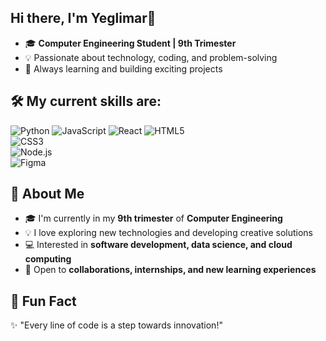 ## Hi there, I'm Yeglimar👋

- 🎓 **Computer Engineering Student | 9th Trimester**
- 💡 Passionate about technology, coding, and problem-solving  
- 🚀 Always learning and building exciting projects

## 🛠️ My current skills are:
![Python](https://img.shields.io/badge/Python-3776AB?style=for-the-badge&logo=python&logoColor=white)
![JavaScript](https://img.shields.io/badge/JavaScript-F7DF1E?style=for-the-badge&logo=javascript&logoColor=black)
![React](https://img.shields.io/badge/React-61DAFB?style=for-the-badge&logo=react&logoColor=black)
![HTML5](https://img.shields.io/badge/HTML5-E34F26?style=for-the-badge&logo=html5&logoColor=white)  
![CSS3](https://img.shields.io/badge/CSS3-1572B6?style=for-the-badge&logo=css3&logoColor=white)  
![Node.js](https://img.shields.io/badge/Node.js-43853D?style=for-the-badge&logo=node.js&logoColor=white)  
![Figma](https://img.shields.io/badge/Figma-F24E1E?style=for-the-badge&logo=figma&logoColor=white)  


## 🌱 About Me  
- 🎓 I'm currently in my **9th trimester** of **Computer Engineering**  
- 💡 I love exploring new technologies and developing creative solutions  
- 💻 Interested in **software development, data science, and cloud computing**  
- 🚀 Open to **collaborations, internships, and new learning experiences**  

## 🎯 Fun Fact  
✨ "Every line of code is a step towards innovation!"  
